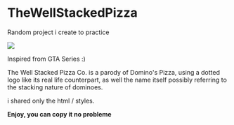 # TheWellStackedPizza
Random project i create to practice

![](https://i.imgur.com/gxxi4JV.png)

Inspired from GTA Series :) 

The Well Stacked Pizza Co. is a parody of Domino's Pizza, using a dotted logo like its real life counterpart, as well the name itself possibly referring to the stacking nature of dominoes.

i shared only the html / styles.

**Enjoy, you can copy it no probleme** 